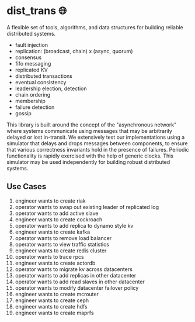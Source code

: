 # dist_trans :globe_with_meridians:

A flexible set of tools, algorithms, and data structures for building reliable
distributed systems.

* fault injection
* replication: (broadcast, chain) x (async, quorum)
* consensus
* fifo messaging
* replicated KV
* distributed transactions
* eventual consistency
* leadership election, detection
* chain ordering
* membership
* failure detection
* gossip

This library is built around the concept of the "asynchronous network" where
systems communicate using messages that may be arbitrarily delayed or lost
in-transit. We extensively test our implementations using a simulator that
delays and drops messages between components, to ensure that various
correctness invariants hold in the presence of failures. Periodic functionality
is rapidly exercised with the help of generic clocks. This simulator may be used
independently for building robust distributed systems.

## Use Cases

1. engineer wants to create riak
1. operator wants to swap out existing leader of replicated log
1. operator wants to add active slave
1. engineer wants to create cockroach
1. operator wants to add replica to dynamo style kv
1. engineer wants to create kafka
1. operator wants to remove load balancer
1. operator wants to view traffic statistics
1. engineer wants to create redis cluster
1. operator wants to trace rpcs
1. engineer wants to create actordb
1. operator wants to migrate kv across datacenters
1. operator wants to add replicas in other datacenter
1. operator wants to add read slaves in other datacenter
1. operator wants to modify datacenter failover policy
1. engineer wants to create mcrouter
1. engineer wants to create ceph
1. engineer wants to create hdfs
1. engineer wants to create maprfs
